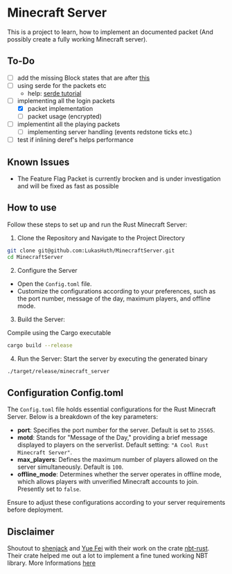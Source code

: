 # Minecraft Server
This is a project to learn, how to implement an documented packet (And possibly create a fully working Minecraft server).

## To-Do
- [ ] add the missing Block states that are after [this](https://minecraft.fandom.com/wiki/Java_Edition_data_values#axis)
- [ ] using serde for the packets etc
  - help: [serde tutorial](https://serde.rs/impl-deserializer.html)
- [ ] implementing all the login packets
  - [x] packet implementation
  - [ ] packet usage (encrypted)
- [ ] implementint all the playing packets
  - [ ] implementing server handling (events redstone ticks etc.)
- [ ] test if inlining deref's helps performance

## Known Issues
- The Feature Flag Packet is currently brocken and is under investigation and will be fixed as fast as possible

## How to use

Follow these steps to set up and run the Rust Minecraft Server:

1. Clone the Repository and Navigate to the Project Directory
```bash
git clone git@github.com:LukasHuth/MinecraftServer.git
cd MinecraftServer
```

2. Configure the Server

- Open the `Config.toml` file.
- Customize the configurations according to your preferences, such as the port number, message of the day, maximum players, and offline mode.

3. Build the Server:

Compile using the Cargo executable

```bash
cargo build --release
```

4. Run the Server:
Start the server by executing the generated binary
```bash
./target/release/minecraft_server
```

## Configuration Config.toml

The `Config.toml` file holds essential configurations for the Rust Minecraft Server. Below is a breakdown of the key parameters:

- **port**: Specifies the port number for the server. Default is set to `25565`.
- **motd**: Stands for "Message of the Day," providing a brief message displayed to players on the serverlist. Default setting: `"A Cool Rust Minecraft Server"`.
- **max_players**: Defines the maximum number of players allowed on the server simultaneously. Default is `100`.
- **offline_mode**: Determines whether the server operates in offline mode, which allows players with unverified Minecraft accounts to join. Presently set to `false`.

Ensure to adjust these configurations according to your server requirements before deployment.

## Disclaimer

Shoutout to [shenjack](https://github.com/shenjackyuanjie) and [Yue Fei](https://github.com/InfyniteHeap) with their work on the crate [nbt-rust](https://github.com/shenjackyuanjie/nbt-rust).
Their crate helped me out a lot to implement a fine tuned working NBT library.
More Informations [here](./nbt_lib/README.md)

